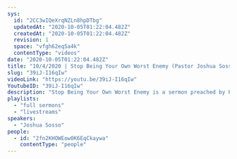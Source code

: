 ```yaml
---
sys:
  id: "2CC3wIQeXrqNZLn8hpDTbg"
  updatedAt: "2020-10-05T01:22:04.482Z"
  createdAt: "2020-10-05T01:22:04.482Z"
  revision: 1
  space: "vfgh62eq5a4k"
  contentType: "videos"
date: "2020-10-05T01:22:04.482Z"
title: "10/4/2020 | Stop Being Your Own Worst Enemy (Pastor Joshua Sosso)"
slug: "39iJ-I16qIw"
videoLink: "https://youtu.be/39iJ-I16qIw"
YoutubeID: "39iJ-I16qIw"
description: "Stop Being Your Own Worst Enemy is a sermon preached by Pastor Joshua Sosso at Freedom Fellowship Church International on October 4th, 2020."
playlists:
  - "full sermons"
  - "livestreams"
speakers:
  - "Joshua Sosso"
people:
  - id: "2fn2KHOWEow0K6EqCkaywa"
    contentType: "people"
---
```

